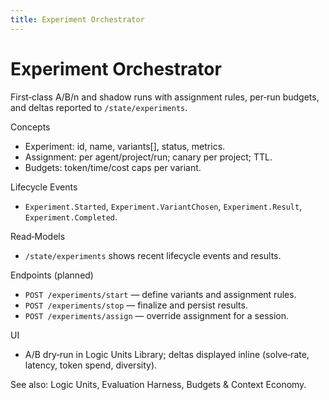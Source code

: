 ```yaml
---
title: Experiment Orchestrator
---
```


# Experiment Orchestrator

First‑class A/B/n and shadow runs with assignment rules, per‑run budgets, and deltas reported to `/state/experiments`.

Concepts
- Experiment: id, name, variants[], status, metrics.
- Assignment: per agent/project/run; canary per project; TTL.
- Budgets: token/time/cost caps per variant.

Lifecycle Events
- `Experiment.Started`, `Experiment.VariantChosen`, `Experiment.Result`, `Experiment.Completed`.

Read‑Models
- `/state/experiments` shows recent lifecycle events and results.

Endpoints (planned)
- `POST /experiments/start` — define variants and assignment rules.
- `POST /experiments/stop` — finalize and persist results.
- `POST /experiments/assign` — override assignment for a session.

UI
- A/B dry‑run in Logic Units Library; deltas displayed inline (solve‑rate, latency, token spend, diversity).

See also: Logic Units, Evaluation Harness, Budgets & Context Economy.

